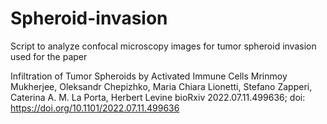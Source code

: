 # Spheroid-invasion
Script to analyze confocal microscopy images for tumor spheroid invasion used for the
paper 

Infiltration of Tumor Spheroids by Activated Immune Cells
Mrinmoy Mukherjee, Oleksandr Chepizhko, Maria Chiara Lionetti, Stefano Zapperi, Caterina A. M. La Porta, Herbert Levine
bioRxiv 2022.07.11.499636; doi: https://doi.org/10.1101/2022.07.11.499636
